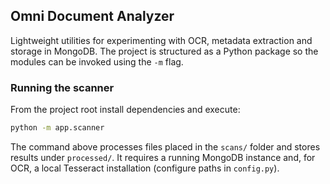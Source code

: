 ## Omni Document Analyzer

Lightweight utilities for experimenting with OCR, metadata extraction and
storage in MongoDB. The project is structured as a Python package so the
modules can be invoked using the `-m` flag.

### Running the scanner

From the project root install dependencies and execute:

```bash
python -m app.scanner
```

The command above processes files placed in the `scans/` folder and stores
results under `processed/`. It requires a running MongoDB instance and, for
OCR, a local Tesseract installation (configure paths in `config.py`).

